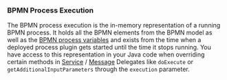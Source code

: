 ### BPMN Process Execution

The BPMN process execution is the in-memory representation of a running BPMN process.
It holds all the BPMN elements from the BPMN model as well as the [BPMN process variables](basic-concepts-and-guides.md#bpmn-process-variables)
and exists from the time when a deployed process plugin gets started until the time it stops running.
You have access to this representation in your Java code when overriding certain methods in [Service](basic-concepts-and-guides.md#service-delegates) / [Message](basic-concepts-and-guides.md#message-delegates) Delegates
like `doExecute` or `getAdditionalInputParameters` through the `execution` parameter.
